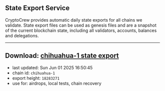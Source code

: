 ## State Export Service
CryptoCrew provides automatic daily state exports for all chains we validate. State export files can be used as genesis files and are a snapshot of the current blockchain state, including all validators, accounts, balances and delegations.

---
**Download: [chihuahua-1 state export](https://dl-eu2.ccvalidators.com/SERVICE/chihuahua/chihuahua-1_export_18283271.json)**
---

- last updated: Sun Jun 01 2025 16:50:45
- chain id: `chihuahua-1`
- export height: `18283271`
- use for: airdrops, local tests, chain recovery
